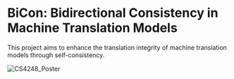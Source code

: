 # BiCon: Bidirectional Consistency in Machine Translation Models
This project aims to enhance the translation integrity of machine translation models through self-consistency. 

![CS4248_Poster](https://github.com/leehuiyulaura/CS4248_Project/assets/79884614/bb730502-7bae-4559-9631-662990a62549)
